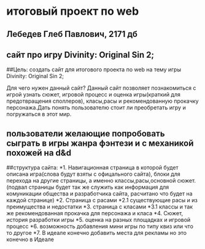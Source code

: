 # итоговый проект по web

## Лебедев Глеб Павлович, 2171 дб

## сайт про игру Divinity: Original Sin 2;


##Цель: создать сайт для итогового проекта по web на тему игры Divinity: Original Sin 2;

Для чего нужен данный сайт?
Данный сайт позволяет познакомиться с игрой узнать сюжет, игровой процесс и оценка игры(краткий для предотвращения споллеров), класы,расы и рекомендованную прокачку персонажа.Дать понять пользователю стоит ли преобретать игру и погружаться в этот мир.

## пользователи желающие попробовать сыграть в игры жанра фэнтези и с механикой похожей на d&d

##структура сайта:
*1. Навигационная страница в которой будет описана игра(слова будут взяты с офицального сайта), блоки для перехода на другие страницы,  а именно классы,расы,основной сюжет. (подвал страницы будет так же служить как информация для комуникации общества и разработчика сайта, расчитано что будет на каждой странице)
*2. Страница с расами
*2.1 существующие расы и из преимущества и недостатки 
*3. страница с класами
*3.1 классы и так же рекомендованная прокачка для персонажа и класа 
*4. Сюжет, история разработки игры 
*5. оценка на разных площадках и игровой процесс
*6. возможность добавления мини игры по типу квиз или что то другое 
*7. В идеале конечно добавить места для рекламы но это конечно в Идеале
